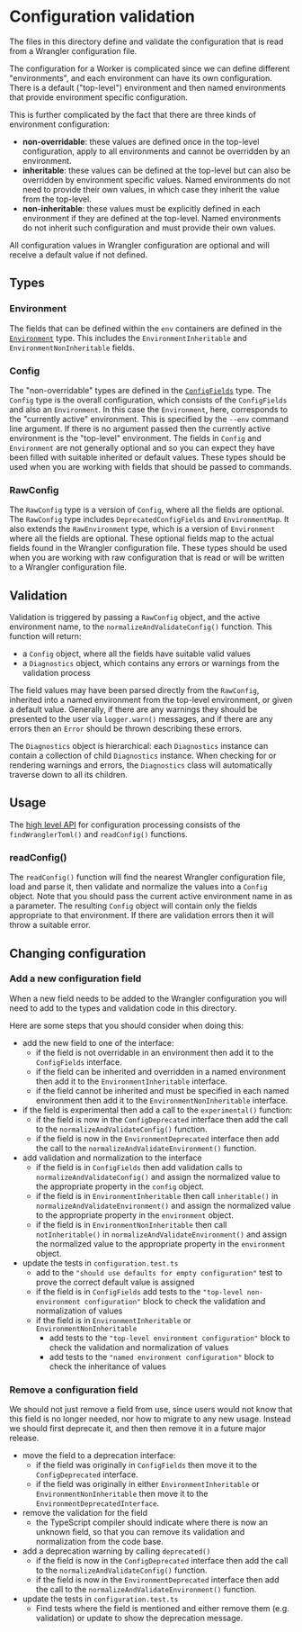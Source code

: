 # Configuration validation

The files in this directory define and validate the configuration that is read from a Wrangler configuration file.

The configuration for a Worker is complicated since we can define different "environments", and each environment can have its own configuration.
There is a default ("top-level") environment and then named environments that provide environment specific configuration.

This is further complicated by the fact that there are three kinds of environment configuration:

- **non-overridable**: these values are defined once in the top-level configuration, apply to all environments and cannot be overridden by an environment.
- **inheritable**: these values can be defined at the top-level but can also be overridden by environment specific values.
  Named environments do not need to provide their own values, in which case they inherit the value from the top-level.
- **non-inheritable**: these values must be explicitly defined in each environment if they are defined at the top-level.
  Named environments do not inherit such configuration and must provide their own values.

All configuration values in Wrangler configuration are optional and will receive a default value if not defined.

## Types

### Environment

The fields that can be defined within the `env` containers are defined in the [`Environment`](environment.ts) type.
This includes the `EnvironmentInheritable` and `EnvironmentNonInheritable` fields.

### Config

The "non-overridable" types are defined in the [`ConfigFields`](config.ts) type.
The `Config` type is the overall configuration, which consists of the `ConfigFields` and also an `Environment`.
In this case the `Environment`, here, corresponds to the "currently active" environment. This is specified by the `--env` command line argument.
If there is no argument passed then the currently active environment is the "top-level" environment.
The fields in `Config` and `Environment` are not generally optional and so you can expect they have been filled with suitable inherited or default values.
These types should be used when you are working with fields that should be passed to commands.

### RawConfig

The `RawConfig` type is a version of `Config`, where all the fields are optional.
The `RawConfig` type includes `DeprecatedConfigFields` and `EnvironmentMap`.
It also extends the `RawEnvironment` type, which is a version of `Environment` where all the fields are optional.
These optional fields map to the actual fields found in the Wrangler configuration file.
These types should be used when you are working with raw configuration that is read or will be written to a Wrangler configuration file.

## Validation

Validation is triggered by passing a `RawConfig` object, and the active environment name, to the `normalizeAndValidateConfig()` function.
This function will return:

- a `Config` object, where all the fields have suitable valid values
- a `Diagnostics` object, which contains any errors or warnings from the validation process

The field values may have been parsed directly from the `RawConfig`, inherited into a named environment from the top-level environment, or given a default value.
Generally, if there are any warnings they should be presented to the user via `logger.warn()` messages,
and if there are any errors then an `Error` should be thrown describing these errors.

The `Diagnostics` object is hierarchical: each `Diagnostics` instance can contain a collection of child `Diagnostics` instance.
When checking for or rendering warnings and errors, the `Diagnostics` class will automatically traverse down to all its children.

## Usage

The [high level API](index.ts) for configuration processing consists of the `findWranglerToml()` and `readConfig()` functions.

### readConfig()

The `readConfig()` function will find the nearest Wrangler configuration file, load and parse it, then validate and normalize the values into a `Config` object.
Note that you should pass the current active environment name in as a parameter. The resulting `Config` object will contain only the fields appropriate to that environment.
If there are validation errors then it will throw a suitable error.

## Changing configuration

### Add a new configuration field

When a new field needs to be added to the Wrangler configuration you will need to add to the types and validation code in this directory.

Here are some steps that you should consider when doing this:

- add the new field to one of the interface:
  - if the field is not overridable in an environment then add it to the `ConfigFields` interface.
  - if the field can be inherited and overridden in a named environment then add it to the `EnvironmentInheritable` interface.
  - if the field cannot be inherited and must be specified in each named environment then add it to the `EnvironmentNonInheritable` interface.
- if the field is experimental then add a call to the `experimental()` function:
  - if the field is now in the `ConfigDeprecated` interface then add the call to the `normalizeAndValidateConfig()` function.
  - if the field is now in the `EnvironmentDeprecated` interface then add the call to the `normalizeAndValidateEnvironment()` function.
- add validation and normalization to the interface
  - if the field is in `ConfigFields` then add validation calls to `normalizeAndValidateConfig()` and assign the normalized value to the appropriate property in the `config` object.
  - if the field is in `EnvironmentInheritable` then call `inheritable()` in `normalizeAndValidateEnvironment()` and assign the normalized value to the appropriate property in the `environment` object.
  - if the field is in `EnvironmentNonInheritable` then call `notInheritable()` in `normalizeAndValidateEnvironment()` and assign the normalized value to the appropriate property in the `environment` object.
- update the tests in `configuration.test.ts`
  - add to the `"should use defaults for empty configuration"` test to prove the correct default value is assigned
  - if the field is in `ConfigFields` add tests to the `"top-level non-environment configuration"` block to check the validation and normalization of values
  - if the field is in `EnvironmentInheritable` or `EnvironmentNonInheritable`
    - add tests to the `"top-level environment configuration"` block to check the validation and normalization of values
    - add tests to the `"named environment configuration"` block to check the inheritance of values

### Remove a configuration field

We should not just remove a field from use, since users would not know that this field is no longer needed, nor how to migrate to any new usage.
Instead we should first deprecate it, and then then remove it in a future major release.

- move the field to a deprecation interface:
  - if the field was originally in `ConfigFields` then move it to the `ConfigDeprecated` interface.
  - if the field was originally in either `EnvironmentInheritable` or `EnvironmentNonInheritable` then move it to the `EnvironmentDeprecatedInterface`.
- remove the validation for the field
  - the TypeScript compiler should indicate where there is now an unknown field, so that you can remove its validation and normalization from the code base.
- add a deprecation warning by calling `deprecated()`
  - if the field is now in the `ConfigDeprecated` interface then add the call to the `normalizeAndValidateConfig()` function.
  - if the field is now in the `EnvironmentDeprecated` interface then add the call to the `normalizeAndValidateEnvironment()` function.
- update the tests in `configuration.test.ts`
  - Find tests where the field is mentioned and either remove them (e.g. validation) or update to show the deprecation message.
